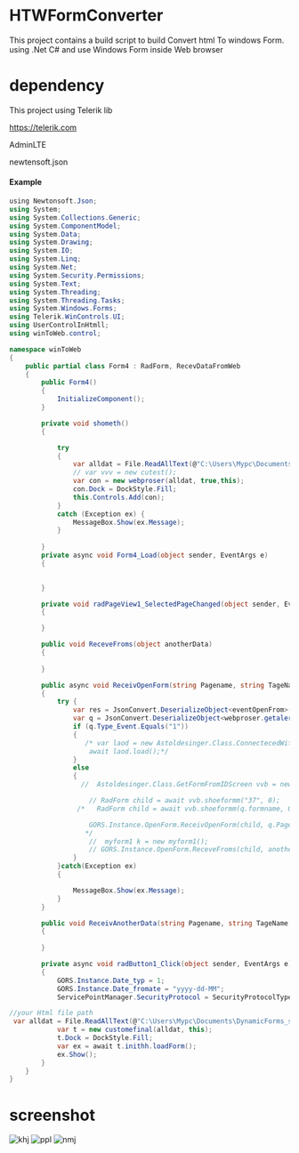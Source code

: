 
# HTWFormConverter

This project contains a build script to build Convert html To windows Form. 
using .Net C# and use Windows  Form inside  Web browser 

# dependency 
This project using  Telerik lib 

https://telerik.com

AdminLTE

newtensoft.json

#### Example
```c#
﻿using Newtonsoft.Json;
using System;
using System.Collections.Generic;
using System.ComponentModel;
using System.Data;
using System.Drawing;
using System.IO;
using System.Linq;
using System.Net;
using System.Security.Permissions;
using System.Text;
using System.Threading;
using System.Threading.Tasks;
using System.Windows.Forms;
using Telerik.WinControls.UI;
using UserControlInHtmll;
using winToWeb.control;

namespace winToWeb
{
    public partial class Form4 : RadForm, RecevDataFromWeb
    {
        public Form4()
        {
            InitializeComponent();
        }

        private void shometh()
        {

            try
            {
                var alldat = File.ReadAllText(@"C:\Users\Mypc\Documents\tem.txt");
                // var vvv = new cutest();
                var con = new webproser(alldat, true,this);
                con.Dock = DockStyle.Fill;
                this.Controls.Add(con);
            }
            catch (Exception ex) {
                MessageBox.Show(ex.Message);
            }
           
        }
        private async void Form4_Load(object sender, EventArgs e)
        {
            

        }

        private void radPageView1_SelectedPageChanged(object sender, EventArgs e)
        {

        }

        public void ReceveFroms(object anotherData)
        {
            
        }

        public async void ReceivOpenForm(string Pagename, string TageName, string pageTitle, object anotherData, string showAsDailoge)
        {
            try {
                var res = JsonConvert.DeserializeObject<eventOpenFrom>(anotherData.ToString());
                var q = JsonConvert.DeserializeObject<webproser.getalertv>(res.Name_Form.ToString());
                if (q.Type_Event.Equals("1"))
                {
                   /* var laod = new Astoldesinger.Class.ConnectecedWithmain_ss(GORS.Instance.OpenForm.GetRadPageView());
                    await laod.load();*/
                }
                else
                {
                  //  Astoldesinger.Class.GetFormFromIDScreen vvb = new Astoldesinger.Class.GetFormFromIDScreen();

                    // RadForm child = await vvb.shoeformm("37", 0);
                 /*   RadForm child = await vvb.shoeformm(q.formname, 0);

                    GORS.Instance.OpenForm.ReceivOpenForm(child, q.Page_name, q.Tage_name, q.Title_name, anotherData, q.tyeForm.ToString());
                   */
                    //  myform1 k = new myform1();
                    // GORS.Instance.OpenForm.ReceveFroms(child, anotherData);
                }
            }catch(Exception ex)
            {

                MessageBox.Show(ex.Message);
            }
        }

        public void ReceivAnotherData(string Pagename, string TageName, string pageTitle, string showAsDailoge, object[] another)
        {
          
        }

        private async void radButton1_Click(object sender, EventArgs e)
        {
            GORS.Instance.Date_typ = 1;
            GORS.Instance.Date_fromate = "yyyy-dd-MM";
            ServicePointManager.SecurityProtocol = SecurityProtocolType.Tls12;

//your Html file path
 var alldat = File.ReadAllText(@"C:\Users\Mypc\Documents\DynamicForms_src\projects.net\AutoFormPrototype\csForm\gg.html");
            var t = new customefinal(alldat, this);
            t.Dock = DockStyle.Fill;
            var ex = await t.inithh.loadForm();
            ex.Show();
        }
    }
}
```

# screenshot
![khj](https://github.com/Bandar-Ameen/HTWFormConverter/assets/22500742/28d4f771-4e95-4460-b765-01f2700490ab)
![ppl](https://github.com/Bandar-Ameen/HTWFormConverter/assets/22500742/621eefdf-f3a6-4130-985e-dd63fd0a9389)
![nmj](https://github.com/Bandar-Ameen/HTWFormConverter/assets/22500742/141195e2-a626-4d96-8240-846cdee8f87f)
